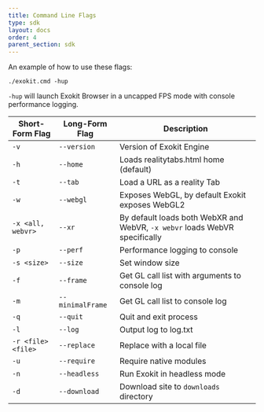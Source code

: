 ```yaml
---
title: Command Line Flags
type: sdk
layout: docs
order: 4
parent_section: sdk
---
```



An example of how to use these flags:

`./exokit.cmd -hup`

`-hup` will launch Exokit Browser in a uncapped FPS mode with console performance logging.

|Short-Form Flag|Long-Form Flag|Description|
|-|-|-|
|`-v`|`--version`|Version of Exokit Engine|
|`-h`|`--home`|Loads realitytabs.html home (default)|
|`-t`|`--tab`|Load a URL as a reality Tab|
|`-w`|`--webgl`|Exposes WebGL, by default Exokit exposes WebGL2|
|`-x <all, webvr>`|`--xr`|By default loads both WebXR and WebVR, `-x webvr` loads WebVR specifically|
|`-p`|`--perf`|Performance logging to console|
|`-s <size>`|`--size`|Set window size|
|`-f`|`--frame`|Get GL call list with arguments to console log|
|`-m`|`--minimalFrame`|Get GL call list to console log|
|`-q`|`--quit`|Quit and exit process|
|`-l`|`--log`|Output log to log.txt|
|`-r <file> <file>`|`--replace`|Replace with a local file|
|`-u`|`--require`|Require native modules|
|`-n`|`--headless`|Run Exokit in headless mode|
|`-d`|`--download`|Download site to `downloads` directory|
